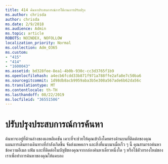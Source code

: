 ```yaml
---
title: 414 ค้นหาประสบการณ์การใช้งานการปรับปรุง
ms.author: chrisda
author: chrisda
ms.date: 2/9/2018
ms.audience: Admin
ms.topic: article
ROBOTS: NOINDEX, NOFOLLOW
localization_priority: Normal
ms.collection: Adm_O365
ms.custom:
- "415"
- "414"
- "1600043"
ms.assetid: bd328fee-8ea1-4b0b-930c-cc3d3765f1b9
ms.openlocfilehash: a4ecb6fcdd33b871f971a788ffe2afa8e7c50ba6
ms.sourcegitcommit: 1d98db8acb9959aba3b5e308a567ade6b62da56c
ms.translationtype: MT
ms.contentlocale: th-TH
ms.lasthandoff: 08/22/2019
ms.locfileid: "36551506"
---
```

# <a name="search-experience-updated"></a>ปรับปรุงประสบการณ์การค้นหา

ค้นหาจะอยู่ที่ด้านล่างของแอพลิเคชัน เคาะที่จะช่วยให้คุณเข้าถึงโดยตรงด้านบนที่ติดต่อของคุณ แผนการเดินทางเดินทางที่กำลังเกิดขึ้น จัดส่งแพคเกจ และสิ่งที่แนบมาเมื่อเร็ว ๆ นี้ คุณสามารถค้นหาข้อความอีเมล แฟ้ม และที่ติดต่อในบัญชีของคุณจากกล่องค้นหาเดี่ยวหนึ่งใด ๆ หรือใช้ตัวกรองใหม่ของเราเพื่อทำการค้นหาของคุณให้แคบลง
